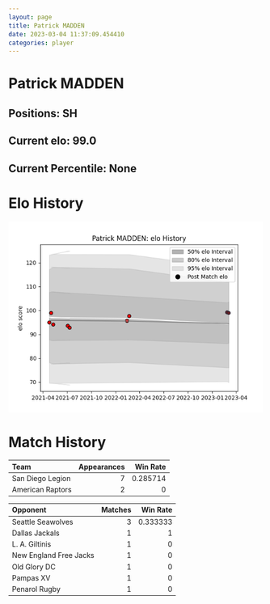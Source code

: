 ```yaml
---  
layout: page  
title: Patrick MADDEN  
date: 2023-03-04 11:37:09.454410  
categories: player  
---
```

# Patrick MADDEN

## Positions: SH

## Current elo: 99.0

## Current Percentile: None

# Elo History


![elo history](history_PatrickMADDEN.png)
# Match History


| Team             |   Appearances |   Win Rate |
|:-----------------|--------------:|-----------:|
| San Diego Legion |             7 |   0.285714 |
| American Raptors |             2 |   0        |

| Opponent               |   Matches |   Win Rate |
|:-----------------------|----------:|-----------:|
| Seattle Seawolves      |         3 |   0.333333 |
| Dallas Jackals         |         1 |   1        |
| L. A. Giltinis         |         1 |   0        |
| New England Free Jacks |         1 |   0        |
| Old Glory DC           |         1 |   0        |
| Pampas XV              |         1 |   0        |
| Penarol Rugby          |         1 |   0        |